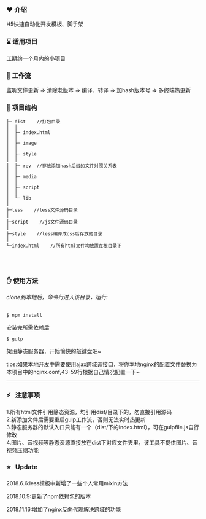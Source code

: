 ### :heart:    介绍

H5快速自动化开发模板、脚手架

### :hourglass:    适用项目

工期约一个月内的小项目

### :muscle:    工作流

监听文件更新 => 清除老版本 => 编译、转译 => 加hash版本号 => 多终端热更新

### :deciduous_tree:    项目结构

```
├─ dist    //打包目录
│  │
│  ├─ index.html
│  │
│  ├─ image
│  │
│  ├─ style
│  │
│  ├─ rev  //存放添加hash后缀的文件对照关系表
│  │
│  ├─ media
│  │
│  ├─ script
│  │
│  └─ lib
│
├─less    //less文件源码目录
│
├─script    //js文件源码目录
│
├─style    //less编译成css后存放的目录
│
└─index.html    //所有html文件均放置在根目录下
```

<br>
<br>

### :hand:    使用方法

*clone到本地后，命令行进入该目录，运行:*<br>
<br>

`$ npm install `

安装完所需依赖后

`$ gulp`

架设静态服务器，开始愉快的敲键盘吧~

tips:如果本地开发中需要使用ajax跨域调接口，将你本地nginx的配置文件替换为本项目中的nginx.conf,43-59行根据自己情况配置一下~

---

### :zap:   注意事项

1.所有html文件引用静态资源，均引用dist/目录下的，勿直接引用源码<br>
2.新添加文件后需要重启gulp工作流，否则无法实时热更新<br>
3.静态服务器的默认入口只能有一个（dist/下的index.html），可在gulpfile.js自行修改<br>
4.图片、音视频等静态资源直接放在dist下对应文件夹里，该工具不提供图片、音视频压缩功能



### :star:   Update

2018.6.6:less模板中新增了一些个人常用mixin方法

2018.10.9:更新了npm依赖包的版本

2018.11.16:增加了nginx反向代理解决跨域的功能



